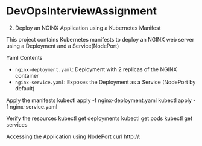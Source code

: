 # DevOpsInterviewAssignment

2. Deploy an NGINX Application using a Kubernetes Manifest

This project contains Kubernetes manifests to deploy an NGINX web server using a Deployment and a Service(NodePort)

Yaml Contents
- `nginx-deployment.yaml`: Deployment with 2 replicas of the NGINX container
- `nginx-service.yaml`: Exposes the Deployment as a Service (NodePort by default)

Apply the manifests
kubectl apply -f nginx-deployment.yaml
kubectl apply -f nginx-service.yaml

Verify the resources
kubectl get deployments
kubectl get pods
kubectl get services

Accessing the Application using NodePort
curl http://<NodeIP>:<NodePort>
